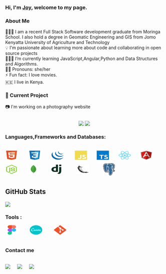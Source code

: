 
<!-- ![](https://komarev.com/ghpvc/?username=JoyChristine&label=ProfileViewers&color=brightgreen) -->
 ### Hi, I'm [Joy](https://github.com/JoyChristine), welcome to my page.
 ### About Me
👩🏿‍🎓 I am a recent Full Stack Software development graduate from Moringa School. I also hold a degree in Geomatic Engineering and GIS from Jomo Kenyatta University of Agriculture and Technology<br>
💡 I'm passionate about learning more about code and collaborating in open source projects<br>
🧑🏿‍💻 I’m currently learning JavaScript,Angular,Python and Data Structures and Algorithms.<br>
👩🏿 Pronouns: she/her<br>
⚡ Fun fact: I love movies.<br>
🇰🇪 I live in Kenya.<br>

### 🌳 Current Project
📷 I'm working on a photography website

<br>
<div align="center">
  <img height="190rem" width="auto" src="https://github-readme-stats.vercel.app/api?username=JoyChristine&show_icons=true&theme=tokyonight&include_all_commits=true&count_private=true"/> 
  <img height="190rem" width="auto"  src="https://github-readme-stats.vercel.app/api/top-langs/?username=JoyChristine&layout=compact&langs_count=7&theme=tokyonight"/>
<!--    <img height="400rem" width="400rem"  src="https://github-readme-stats.vercel.app/api/top-langs/?username=JoyChristine"/> -->
</div>


### Languages,Frameworks and Databases:

 <div style="display: inline_block"><br>
    <img align="center" alt="JoyChristine-HTML" height="30" width="40" style="margin-right: 2%;"src="https://raw.githubusercontent.com/devicons/devicon/master/icons/html5/html5-original.svg"> &nbsp;&nbsp;&nbsp;&nbsp;
    <img align="center" alt="JoyChristine-CSS" height="30" width="40" style="margin-right: 2%;"src="https://raw.githubusercontent.com/devicons/devicon/master/icons/css3/css3-original.svg"> &nbsp;&nbsp;&nbsp;&nbsp;
    <img align="center" alt="JoyChristine-Sass" height="30" width="40" style="margin-right: 2%;"src="https://raw.githubusercontent.com/devicons/devicon/master/icons/jquery/jquery-original.svg"> &nbsp;&nbsp;&nbsp;&nbsp;
    <img align="center" alt="JoyChristine-Js" height="30" width="40" style="margin-right: 2%;" src="https://raw.githubusercontent.com/devicons/devicon/master/icons/javascript/javascript-plain.svg">&nbsp;&nbsp;&nbsp;&nbsp;
    <img align="center" alt="JoyChristine-Ts" height="30" width="40" style="margin-right: 2%;" src="https://raw.githubusercontent.com/devicons/devicon/master/icons/typescript/typescript-plain.svg">&nbsp;&nbsp;&nbsp;&nbsp;
    <img align="center" alt="JoyChristine-React" height="30" width="40" style="margin-right: 2%;"src="https://raw.githubusercontent.com/devicons/devicon/master/icons/react/react-original.svg">&nbsp;&nbsp;&nbsp;&nbsp;
    <img align="center" alt="JoyChristine-Angular" height="30" width="40" style="margin-right: 2%;"src="https://raw.githubusercontent.com/devicons/devicon/master/icons/angularjs/angularjs-original.svg"> &nbsp;&nbsp;&nbsp;&nbsp;
 <img align="center" alt="JoyChristine-Node" height="30" width="40" style="margin-right: 2%;"src="https://raw.githubusercontent.com/devicons/devicon/master/icons/nodejs/nodejs-original.svg"> &nbsp;&nbsp;&nbsp;
    <img align="center" alt="JoyChristine-MongoDB" height="30" width="40" style="margin-right: 2%;"src="https://raw.githubusercontent.com/devicons/devicon/master/icons/mongodb/mongodb-original.svg"> &nbsp;&nbsp;&nbsp;&nbsp;
 <img align="center" alt="JoyChristine-MongoDB" height="30" width="40" style="margin-right: 2%;"src="https://raw.githubusercontent.com/devicons/devicon/master/icons/django/django-plain.svg"> &nbsp;&nbsp;&nbsp;&nbsp;
<img align="center" alt="JoyChristine-Flask" height="30" width="40" style="margin: 2%;" src="https://raw.githubusercontent.com/devicons/devicon/master/icons/flask/flask-original.svg">&nbsp;&nbsp;&nbsp;&nbsp;&nbsp;
 <img align="center" alt="JoyChristine-Martins-postgresql" height="40" width="40" style="margin: 2%" src="https://raw.githubusercontent.com/devicons/devicon/master/icons/postgresql/postgresql-original.svg">&nbsp;&nbsp;&nbsp;&nbsp;&nbsp;


 
 
<h2>GitHub Stats</h2>
<a align="center"href="https://readme-stats-cfgj2cxdy.vercel.app/api?username=JoyChristine&count_private=true&show_icons=true&theme=cobalt">
  <img align="center" src = "https://github-readme-streak-stats.herokuapp.com/?user=JoyChristine&">
</a><br>

<!-- #### Profile Visits  -->

<!-- ![visitors](https://visitor-badge.glitch.me/badge?page_id=JoyChristine) -->

 ### Tools :

 <div style="display: inline_block">
    <img align="center" alt="JoyChristine-figma" height="30" width="40" style="margin-right: 2%;"src="https://raw.githubusercontent.com/devicons/devicon/master/icons/figma/figma-original.svg"> &nbsp;&nbsp;&nbsp;&nbsp;&nbsp; 
   <img align="center" alt="JoyChristine-canva" height="30" width="40" style="margin-right: 2%;" src="https://raw.githubusercontent.com/devicons/devicon/master/icons/canva/canva-original.svg"> &nbsp;&nbsp;&nbsp;&nbsp;&nbsp;
    <img align="center" alt="JoyChristine-git" height="30" width="40" style="margin-right: 2%;" src="https://raw.githubusercontent.com/devicons/devicon/master/icons/git/git-original.svg">


 
<br>
<br>

### Contact me
<!--  <img src="https://media.giphy.com/media/gH94kBTHmFum6aMYzu/giphy.gif" width="0rem" > -->

<br>
<div> 
 <a href="mailto:joychristin2@gmail.com" target="_blank" style="margin-right: 2%;"><img src="https://img.shields.io/badge/Gmail-D14836?style=for-the-badge&logo=gmail&logoColor=white" target="_blank"></a> &nbsp;
 <a href="https://www.linkedin.com/in/joy-christine-nduta-kimani-0043a1136/" target="_blank" style="margin-right: 2%;"><img src="https://img.shields.io/badge/-LinkedIn-%230077B5?style=for-the-badge&logo=linkedin&logoColor=white" target="_blank"></a> &nbsp;
 <a href="https://twitter.com/kim__joy" target="_blank" style="margin-right: 2%;">
   <img src="https://img.shields.io/badge/@kim__joy-%231DA1F2.svg?style=for-the-badge&logo=Twitter&logoColor=white" target="_blank"></a> &nbsp;
 

</div>  
